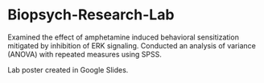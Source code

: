 # Biopsych-Research-Lab
Examined the effect of amphetamine induced behavioral sensitization mitigated by inhibition of ERK signaling. 
Conducted an analysis of variance (ANOVA) with repeated measures using SPSS.

Lab poster created in Google Slides.
